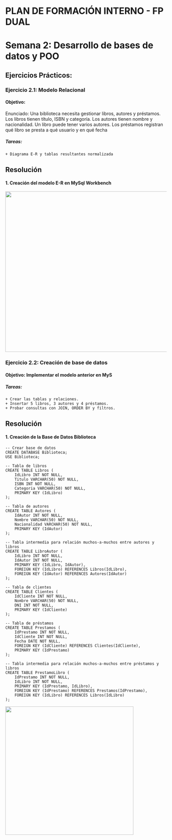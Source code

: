 # PLAN DE FORMACIÓN INTERNO - FP DUAL
# Semana 2: Desarrollo de bases de datos y POO
## Ejercicios Prácticos:

### Ejercicio 2.1: Modelo Relacional
#### Objetivo: 
Enunciado: Una biblioteca necesita gestionar libros, autores y préstamos. Los 
libros tienen título, ISBN y categoría. Los autores tienen nombre y nacionalidad. 
Un libro puede tener varios autores. Los préstamos registran qué libro se presta 
a qué usuario y en qué fecha
##### Tareas:
	+ Diagrama E-R y tablas resultantes normalizada

## Resolución
#### 1. Creación del modelo E-R en MySql Workbench
<img src="https://github.com/user-attachments/assets/96afd0d3-2ee1-49af-8321-fc021666e0a2" width="800" height="500" />

### Ejercicio 2.2: Creación de base de datos
#### Objetivo: Implementar el modelo anterior en MyS
##### Tareas:
	+ Crear las tablas y relaciones.
 	+ Insertar 5 libros, 3 autores y 4 préstamos.
	+ Probar consultas con JOIN, ORDER BY y filtros.
 
## Resolución
#### 1. Creación de la Base de Datos Biblioteca
	-- Crear base de datos
	CREATE DATABASE Biblioteca;
	USE Biblioteca;
	
	-- Tabla de libros
	CREATE TABLE Libros (
	    IdLibro INT NOT NULL,
	    Titulo VARCHAR(50) NOT NULL,
	    ISBN INT NOT NULL,
	    Categoria VARCHAR(50) NOT NULL,
	    PRIMARY KEY (IdLibro)
	);
	
	-- Tabla de autores
	CREATE TABLE Autores (
	    IdAutor INT NOT NULL,
	    Nombre VARCHAR(50) NOT NULL,
	    Nacionalidad VARCHAR(50) NOT NULL,
	    PRIMARY KEY (IdAutor)
	);
	
	-- Tabla intermedia para relación muchos-a-muchos entre autores y libros
	CREATE TABLE LibroAutor (
	    IdLibro INT NOT NULL,
	    IdAutor INT NOT NULL,
	    PRIMARY KEY (IdLibro, IdAutor),
	    FOREIGN KEY (IdLibro) REFERENCES Libros(IdLibro),
	    FOREIGN KEY (IdAutor) REFERENCES Autores(IdAutor)
	);
	
	-- Tabla de clientes
	CREATE TABLE Clientes (
	    IdCliente INT NOT NULL,
	    Nombre VARCHAR(50) NOT NULL,
	    DNI INT NOT NULL,
		PRIMARY KEY (IdCliente)
	);
	
	-- Tabla de préstamos
	CREATE TABLE Prestamos (
	    IdPrestamo INT NOT NULL,
	    IdCliente INT NOT NULL,
	    Fecha DATE NOT NULL,
	    FOREIGN KEY (IdCliente) REFERENCES Clientes(IdCliente),
	    PRIMARY KEY (IdPrestamo)
	);
	
	-- Tabla intermedia para relación muchos-a-muchos entre préstamos y libros
	CREATE TABLE PrestamoLibro (
	    IdPrestamo INT NOT NULL,
	    IdLibro INT NOT NULL,
	    PRIMARY KEY (IdPrestamo, IdLibro),
	    FOREIGN KEY (IdPrestamo) REFERENCES Prestamos(IdPrestamo),
	    FOREIGN KEY (IdLibro) REFERENCES Libros(IdLibro)
	);
<img src="https://github.com/user-attachments/assets/9afe2a50-ef23-4218-9579-ff863b8dcdd1" width="400" height="400" />

